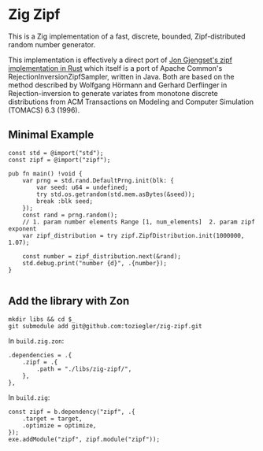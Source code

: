 # Zig Zipf
This is a Zig implementation of a fast, discrete, bounded, Zipf-distributed random number generator. 

This implementation is effectively a direct port of  [Jon Gjengset's zipf implementation  in Rust](https://github.com/jonhoo/rust-zipf)  which itself is a port of Apache Common's RejectionInversionZipfSampler, written in Java. 
Both are based on the method described by Wolfgang Hörmann and Gerhard Derflinger in Rejection-inversion to generate variates from monotone discrete distributions from ACM Transactions on Modeling and Computer Simulation (TOMACS) 6.3 (1996).

## Minimal Example 

```zig
const std = @import("std");
const zipf = @import("zipf");

pub fn main() !void {
    var prng = std.rand.DefaultPrng.init(blk: {
        var seed: u64 = undefined;
        try std.os.getrandom(std.mem.asBytes(&seed));
        break :blk seed;
    });
    const rand = prng.random();
    // 1. param number elements Range [1, num_elements]  2. param zipf exponent
    var zipf_distribution = try zipf.ZipfDistribution.init(1000000, 1.07); 

    const number = zipf_distribution.next(&rand);
    std.debug.print("number {d}", .{number});
}


```

## Add the library with Zon 
```
mkdir libs && cd $_
git submodule add git@github.com:toziegler/zig-zipf.git
```

In `build.zig.zon`:

```
.dependencies = .{
    .zipf = .{
        .path = "./libs/zig-zipf/",
    },
},
```

In `build.zig`:

```
const zipf = b.dependency("zipf", .{
    .target = target,
    .optimize = optimize,
});
exe.addModule("zipf", zipf.module("zipf"));

```
